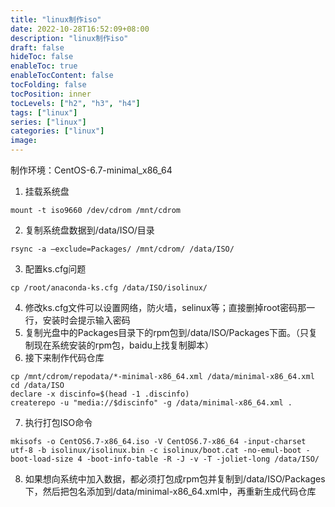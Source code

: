 ```yaml
---
title: "linux制作iso"
date: 2022-10-28T16:52:09+08:00
description: "linux制作iso"
draft: false
hideToc: false
enableToc: true
enableTocContent: false
tocFolding: false
tocPosition: inner
tocLevels: ["h2", "h3", "h4"]
tags: ["linux"]
series: ["linux"]
categories: ["linux"]
image:
---
```

制作环境：CentOS-6.7-minimal_x86_64
1. 挂载系统盘
```
mount -t iso9660 /dev/cdrom /mnt/cdrom
```
2. 复制系统盘数据到/data/ISO/目录
```
rsync -a –exclude=Packages/ /mnt/cdrom/ /data/ISO/
```
3. 配置ks.cfg问题
```
cp /root/anaconda-ks.cfg /data/ISO/isolinux/
```
4. 修改ks.cfg文件可以设置网络，防火墙，selinux等；直接删掉root密码那一行，安装时会提示输入密码
5. 复制光盘中的Packages目录下的rpm包到/data/ISO/Packages下面。（只复制现在系统安装的rpm包，baidu上找复制脚本）
6. 接下来制作代码仓库
```
cp /mnt/cdrom/repodata/*-minimal-x86_64.xml /data/minimal-x86_64.xml
cd /data/ISO
declare -x discinfo=$(head -1 .discinfo)
createrepo -u "media://$discinfo" -g /data/minimal-x86_64.xml .
```
7. 执行打包ISO命令
```
mkisofs -o CentOS6.7-x86_64.iso -V CentOS6.7-x86_64 -input-charset utf-8 -b isolinux/isolinux.bin -c isolinux/boot.cat -no-emul-boot -boot-load-size 4 -boot-info-table -R -J -v -T -joliet-long /data/ISO/
```
8. 如果想向系统中加入数据，都必须打包成rpm包并复制到/data/ISO/Packages下，然后把包名添加到/data/minimal-x86_64.xml中，再重新生成代码仓库